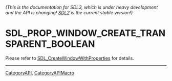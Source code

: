 ###### (This is the documentation for SDL3, which is under heavy development and the API is changing! [SDL2](https://wiki.libsdl.org/SDL2/) is the current stable version!)
# SDL_PROP_WINDOW_CREATE_TRANSPARENT_BOOLEAN

Please refer to [SDL_CreateWindowWithProperties](SDL_CreateWindowWithProperties) for details.

----
[CategoryAPI](CategoryAPI), [CategoryAPIMacro](CategoryAPIMacro)

